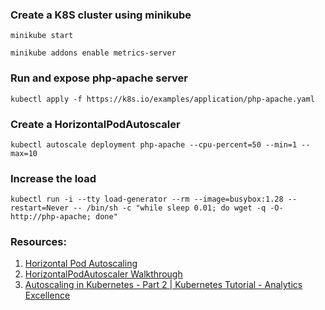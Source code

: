 ### Create a K8S cluster using minikube
```minikube start```

```minikube addons enable metrics-server```

### Run and expose php-apache server 
```kubectl apply -f https://k8s.io/examples/application/php-apache.yaml```

### Create a HorizontalPodAutoscaler 
```kubectl autoscale deployment php-apache --cpu-percent=50 --min=1 --max=10```

### Increase the load 
```kubectl run -i --tty load-generator --rm --image=busybox:1.28 --restart=Never -- /bin/sh -c "while sleep 0.01; do wget -q -O- http://php-apache; done"```


### Resources:
1. [Horizontal Pod Autoscaling](https://kubernetes.io/docs/tasks/run-application/horizontal-pod-autoscale/)
2. [HorizontalPodAutoscaler Walkthrough](https://kubernetes.io/docs/tasks/run-application/horizontal-pod-autoscale-walkthrough/)
3. [Autoscaling in Kubernetes - Part 2 | Kubernetes Tutorial - Analytics Excellence](https://www.youtube.com/watch?v=qOeeWdavdA0)
